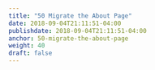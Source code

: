 ```yaml
---
title: "50 Migrate the About Page"
date: 2018-09-04T21:11:51-04:00
publishdate: 2018-09-04T21:11:51-04:00
anchor: 50-migrate-the-about-page
weight: 40
draft: false
---
```


